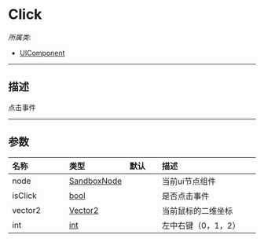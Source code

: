 # Click

*所属类*:
* [UIComponent](/Api/Classes/Scene/UIComponent.md)
------------------------------------------------------------------------------------------
## 描述

点击事件

------------------------------------------------------------------------------------------
## 参数

|<div style="width:100px">名称</div>|<div style="width:100px">类型</div>|<div style="width:50px">默认</div>|<div style="width:350px">描述</div>|
|:---|:---|:---|:---|
|node|[SandboxNode](/Api/Classes/Base/SandboxNode.md)||当前ui节点组件|
|isClick|[bool](/Api/DataType/Bool.md)||是否点击事件|
|vector2|[Vector2](/Api/DataType/Vector2.md)||当前鼠标的二维坐标|
|int|[int](/Api/DataType/Number.md)||左中右键（0，1，2）|

